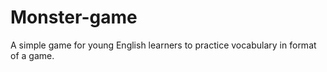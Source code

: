 # Monster-game
A simple game for young English learners to practice vocabulary in format of a game.
